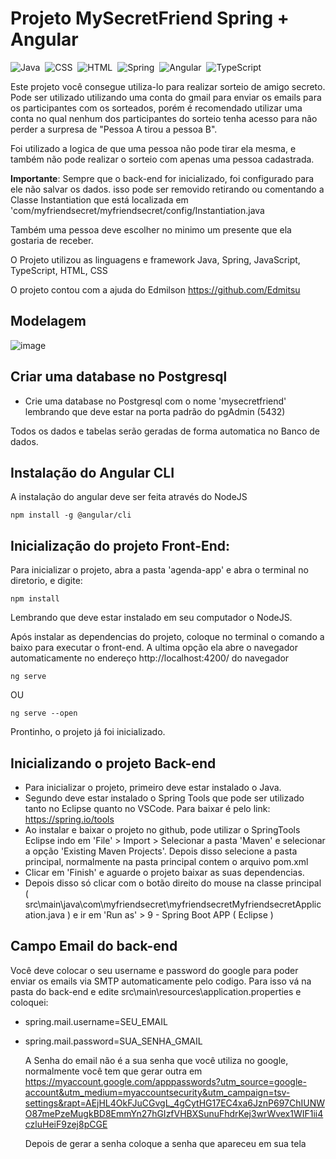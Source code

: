 # Projeto MySecretFriend Spring + Angular

  ![Java](https://img.shields.io/badge/-Java-0D1117?style=for-the-badge&logo=Java8&logoColor=1572B6&labelColor=0D1117)&nbsp;
  ![CSS](https://img.shields.io/badge/-CSS-0D1117?style=for-the-badge&logo=CSS3&logoColor=1572B6&labelColor=0D1117)&nbsp;
  ![HTML](https://img.shields.io/badge/-Html-0D1117?style=for-the-badge&logo=html5&labelColor=0D1117)&nbsp;
  ![Spring](https://img.shields.io/badge/-Spring-0D1117?style=for-the-badge&logo=Spring&labelColor=0D1117)&nbsp;
  ![Angular](https://img.shields.io/badge/-Angular-0D1117?style=for-the-badge&logo=Angular&labelColor=0D1117)&nbsp;
  ![TypeScript](https://img.shields.io/badge/-TypeScript-0D1117?style=for-the-badge&logo=TypeScript&labelColor=0D1117)&nbsp;

  
Este projeto você consegue utiliza-lo para realizar sorteio de amigo secreto. Pode ser utilizado utilizando uma conta do gmail para enviar os emails para os participantes com os sorteados, porém é recomendado utilizar uma conta no qual nenhum dos participantes do sorteio tenha acesso para não perder a surpresa de "Pessoa A tirou a pessoa B".


Foi utilizado a logica de que uma pessoa não pode tirar ela mesma, e também não pode realizar o sorteio com apenas uma pessoa cadastrada.


 **Importante**: Sempre que o back-end for inicializado, foi configurado para ele não salvar os dados. isso pode ser removido retirando ou comentando a Classe Instantiation que está localizada em 'com/myfriendsecret/myfriendsecret/config/Instantiation.java


Também uma pessoa deve escolher no minimo um presente que ela gostaria de receber.


O Projeto utilizou as linguagens e framework Java, Spring, JavaScript, TypeScript, HTML, CSS


O projeto contou com a ajuda do Edmilson https://github.com/Edmitsu

## Modelagem
![image](https://github.com/MaranoMMV/MySecretFriend/assets/77554696/c0ab5600-44a1-40b8-abb7-2b720a7f121b)

## Criar uma database no Postgresql
* Crie uma database no Postgresql com o nome 'mysecretfriend' lembrando que deve estar na porta padrão do pgAdmin (5432)

Todos os dados e tabelas serão geradas de forma automatica no Banco de dados.

## Instalação do Angular CLI
A instalação do angular deve ser feita através do NodeJS
```
npm install -g @angular/cli
```

## Inicialização do projeto Front-End:
Para inicializar o projeto, abra a pasta 'agenda-app' e abra o terminal no diretorio, e digite:

```
npm install
```

Lembrando que deve estar instalado em seu computador o NodeJS.

Após instalar as dependencias do projeto, coloque no terminal o comando a baixo para executar o front-end. A ultima opção ela abre o navegador automaticamente no endereço http://localhost:4200/ do navegador
```
ng serve
```
OU
```
ng serve --open
```

Prontinho, o projeto já foi inicializado.

## Inicializando o projeto Back-end
* Para inicializar o projeto, primeiro deve estar instalado o Java.
* Segundo deve estar instalado o Spring Tools que pode ser utilizado tanto no Eclipse quanto no VSCode. Para baixar é pelo link: https://spring.io/tools
* Ao instalar e baixar o projeto no github, pode utilizar o SpringTools Eclipse indo em 'File' > Import > Selecionar a pasta 'Maven' e selecionar a opção 'Existing Maven Projects'. Depois disso selecione a pasta principal, normalmente na pasta principal contem o arquivo pom.xml
* Clicar em 'Finish' e aguarde o projeto baixar as suas dependencias.
* Depois disso só clicar com o botão direito do mouse na classe principal ( src\main\java\com\myfriendsecret\myfriendsecretMyfriendsecretApplication.java ) e ir em 'Run as' > 9 - Spring Boot APP ( Eclipse )

## Campo Email do back-end
Você deve colocar o seu username e password do google para poder enviar os emails via SMTP automaticamente pelo codigo. Para isso vá na pasta do back-end e edite src\main\resources\application.properties e coloquei:
* spring.mail.username=SEU_EMAIL
* spring.mail.password=SUA_SENHA_GMAIL


    A Senha do email não é a sua senha que você utiliza no google, normalmente você tem que gerar outra em https://myaccount.google.com/apppasswords?utm_source=google-account&utm_medium=myaccountsecurity&utm_campaign=tsv-settings&rapt=AEjHL4OkFJuCGvgL_4gCytHG17EC4xa6JznP697ChIUNWO87mePzeMugkBD8EmmYn27hGIzfVHBXSunuFhdrKej3wrWvex1WIF1ii4czluHeiF9zej8pCGE

     Depois de gerar a senha coloque a senha que apareceu em sua tela
